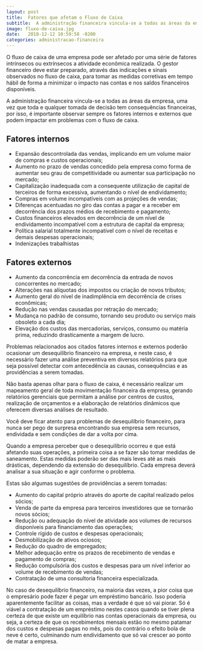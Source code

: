 ```yaml
---
layout: post
title:  Fatores que afetam o Fluxo de Caixa
subtitle:  A administração financeira vincula-se a todas as áreas da empresa, uma vez que toda e qualquer tomada de decisão tem consequências financeiras, por isso, é importante observar sempre os fatores internos e externos que podem impactar em problemas com o fluxo de caixa.
image: fluxo-de-caixa.jpg
date:   2018-12-12 10:59:58 -0200
categories: administracao-financeira
---
```


O fluxo de caixa de uma empresa pode ser afetado por uma série de fatores intrínsecos ou extrínsecos a atividade econômica realizada. O gestor financeiro deve estar preparado, através das indicações e sinais observados no fluxo de caixa, para tomar as medidas corretivas em tempo hábil de forma a minimizar o impacto nas contas e nos saldos financeiros disponíveis.

A administração financeira vincula-se a todas as áreas da empresa, uma vez que toda e qualquer tomada de decisão tem consequências financeiras, por isso, é importante observar sempre os fatores internos e externos que podem impactar em problemas com o fluxo de caixa.

## Fatores internos

- Expansão descontrolada das vendas, implicando em um volume maior de compras e custos operacionais;
- Aumento no prazo de vendas concedido pela empresa como forma de aumentar seu grau de competitividade ou aumentar sua participação no mercado;
- Capitalização inadequada com a consequente utilização de capital de terceiros de forma excessiva, aumentando o nível de endividamento;
- Compras em volume incompatíveis com as projeções de vendas;
- Diferenças acentuadas no giro das contas a pagar e a receber em decorrência dos prazos médios de recebimento e pagamento;
- Custos financeiros elevados em decorrência de um nível de endividamento incompatível com a estrutura de capital da empresa;
- Política salarial totalmente incompatível com o nível de receitas e demais despesas operacionais;
- Indenizações trabalhistas

## Fatores externos

- Aumento da concorrência em decorrência da entrada de novos concorrentes no mercado;
- Alterações nas alíquotas dos impostos ou criação de novos tributos;
- Aumento geral do nível de inadimplência em decorrência de crises econômicas;
- Redução nas vendas causadas por retração do mercado;
- Mudança no padrão de consumo, tornando seu produto ou serviço mais obsoleto a cada dia;
- Elevação dos custos das mercadorias, serviços, consumo ou matéria prima, reduzindo drasticamente a margem de lucro.

Problemas relacionados aos citados fatores internos e externos poderão ocasionar um desequilíbrio financeiro na empresa, e neste caso, é necessário fazer uma análise preventiva em diversos relatórios para que seja possível detectar com antecedência as causas, consequências e as providências a serem tomadas.

Não basta apenas olhar para o fluxo de caixa, é necessário realizar um mapeamento geral de toda movimentação financeira da empresa, gerando relatórios gerenciais que permitam a análise por centros de custos, realização de orçamentos e a elaboração de relatórios dinâmicos que oferecem diversas análises de resultado.

Você deve ficar atento para problemas de desequilíbrio financeiro, para nunca ser pego de surpresa encontrando sua empresa sem recursos, endividada e sem condições de dar a volta por cima.

Quando a empresa perceber que o desequilíbrio ocorreu e que está afetando suas operações, a primeira coisa a se fazer são tomar medidas de saneamento. Estas medidas poderão ser das mais leves até as mais drásticas, dependendo da extensão do desequilíbrio. Cada empresa deverá analisar a sua situação e agir conforme o problema.

Estas são algumas sugestões de providências a serem tomadas:

- Aumento do capital próprio através do aporte de capital realizado pelos sócios;
- Venda de parte da empresa para terceiros investidores que se tornarão novos sócios;
- Redução ou adequação do nível de atividade aos volumes de recursos disponíveis para financiamento das operações;
- Controle rígido de custos e despesas operacionais;
- Desmobilização de ativos ociosos;
- Redução do quadro de empregados;
- Melhor adequação entre os prazos de recebimento de vendas e pagamento de compras;
- Redução compulsória dos custos e despesas para um nível inferior ao volume de recebimento de vendas;
- Contratação de uma consultoria financeira especializada.

No caso de desequilíbrio financeiro, na maioria das vezes, a pior coisa que o empresário pode fazer é pegar um empréstimo bancário. Isso poderia aparentemente facilitar as coisas, mas a verdade é que só vai piorar. Só é viável a contratação de um empréstimo nestes casos quando se tiver plena certeza de que existe um equilíbrio nas contas operacionais da empresa, ou seja, a certeza de que os recebimentos mensais estão no mesmo patamar dos custos e despesas pagas no mês, pois do contrário o efeito bola de neve é certo, culminando num endividamento que só vai crescer ao ponto de matar a empresa.